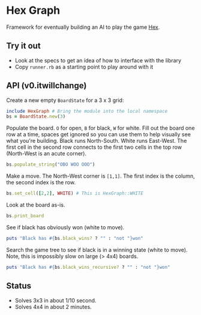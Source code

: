 Hex Graph
=========

Framework for eventually building an AI to play the game [Hex](http://en.wikipedia.org/wiki/Hex_(board_game)).  

Try it out
----------
* Look at the specs to get an idea of how to interface with the library
* Copy `runner.rb` as a starting point to play around with it

API (v0.itwillchange)
---------------------

Create a new empty `BoardState` for a 3 x 3 grid:

```ruby
include HexGraph # Bring the module into the local namespace
bs = BoardState.new(3)
```

Populate the board.  `O` for open, `B` for black, `W` for white.  Fill out the board one row at a time, spaces get ignored so you can use them to help visually see what you're building.  Black runs North-South.  White runs East-West.  The first cell in the second row connects to the first two cells in the top row (North-West is an acute corner).

```ruby
bs.populate_string("OBO WOO OOO")
```

Make a move.  The North-West corner is `[1,1]`.  The first index is the column, the second index is the row.

```ruby
bs.set_cell([2,2], WHITE) # This is HexGraph::WHITE
```

Look at the board as-is.

```ruby
bs.print_board
```

See if black has obviously won (white to move).

```ruby
puts "Black has #{bs.black_wins? ? "" : "not "}won"
```

Search the game tree to see if black is in a winning state (white to move).  Note, this is impossibly slow on large (> 4x4) boards.  

```ruby
puts "Black has #{bs.black_wins_recursive? ? "" : "not "}won"
```

Status
------
* Solves 3x3 in about 1/10 second.
* Solves 4x4 in about 2 minutes.


